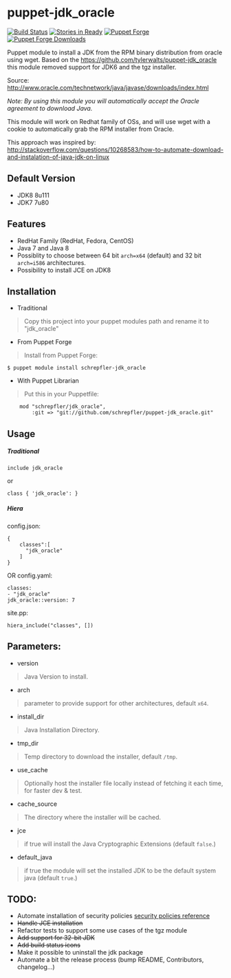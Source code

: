# puppet-jdk_oracle
[![Build Status](https://travis-ci.org/schrepfler/puppet-jdk_oracle.svg?branch=master)](https://travis-ci.org/schrepfler/puppet-jdk_oracle)
[![Stories in Ready](https://badge.waffle.io/schrepfler/puppet-jdk_oracle.png?label=ready&title=Ready)](https://waffle.io/schrepfler/puppet-jdk_oracle)
[![Puppet Forge](https://img.shields.io/puppetforge/v/schrepfler/jdk_oracle.svg?style=flat)](https://forge.puppetlabs.com/schrepfler/jdk_oracle)
[![Puppet Forge Downloads](https://img.shields.io/puppetforge/dt/schrepfler/jdk_oracle.svg)](https://forge.puppetlabs.com/schrepfler/jdk_oracle)

Puppet module to install a JDK from the RPM binary distribution from oracle using wget.
Based on the https://github.com/tylerwalts/puppet-jdk_oracle this module removed support for JDK6 and the tgz installer.

Source: http://www.oracle.com/technetwork/java/javase/downloads/index.html

_Note:  By using this module you will automatically accept the Oracle agreement to download Java._

This module will work on Redhat family of OSs, and will use wget with a cookie to automatically grab the RPM installer from Oracle.

This approach was inspired by: http://stackoverflow.com/questions/10268583/how-to-automate-download-and-instalation-of-java-jdk-on-linux

Default Version
-----
* JDK8 8u111
* JDK7 7u80

Features
----
* RedHat Family (RedHat, Fedora, CentOS)
* Java 7 and Java 8
* Possiblity to choose between 64 bit `arch=x64` (default) and 32 bit `arch=i586` architectures.
* Possibility to install JCE on JDK8

Installation
------

* Traditional
> Copy this project into your puppet modules path and rename it to "jdk_oracle"

* From Puppet Forge
> Install from Puppet Forge:
```
$ puppet module install schrepfler-jdk_oracle
```

* With Puppet Librarian

> Put this in your Puppetfile:

```
    mod "schrepfler/jdk_oracle",
        :git => "git://github.com/schrepfler/puppet-jdk_oracle.git"
```

Usage
---

##### Traditional
```
include jdk_oracle
```
or
```
class { 'jdk_oracle': }
```


##### Hiera
config.json:
```
{
    classes":[
      "jdk_oracle"
    ]
}
```
OR
config.yaml:
```
classes:
- "jdk_oracle"
jdk_oracle::version: 7
```

site.pp:
```
hiera_include("classes", [])
```


Parameters:
----

* version
> Java Version to install.
* arch
> parameter to provide support for other architectures, default `x64`.
* install_dir
> Java Installation Directory.
* tmp_dir
> Temp directory to download the installer, default `/tmp`.
* use_cache
> Optionally host the installer file locally instead of fetching it each time, for faster dev & test.
* cache_source
> The directory where the installer will be cached.
* jce
> if true will install the Java Cryptographic Extensions (default `false`.)
* default_java
> if true the module will set the installed JDK to be the default system java (default `true`.)

TODO:
---

* Automate installation of security policies  [security policies reference][]
* ~~Handle JCE installation~~
* Refactor tests to support some use cases of the tgz module
* ~~Add support for 32-bit JDK~~
* ~~Add build status icons~~
* Make it possible to uninstall the jdk package
* Automate a bit the release process (bump README, Contributors, changelog...)

[security policies reference]: https://docs.oracle.com/javase/7/docs/technotes/guides/security/PolicyFiles.html
